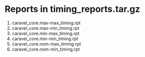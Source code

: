# Reports in timing_reports.tar.gz
1. caravel_core.max-max_timing.rpt
2. caravel_core.max-min_timing.rpt
3. caravel_core.min-max_timing.rpt
4. caravel_core.min-min_timing.rpt
5. caravel_core.nom-max_timing.rpt
6. caravel_core.nom-min_timing.rpt
